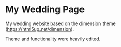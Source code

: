 # My Wedding Page

My wedding website based on the dimension theme (https://html5up.net/dimension). 

Theme and functionality were heavily edited.
